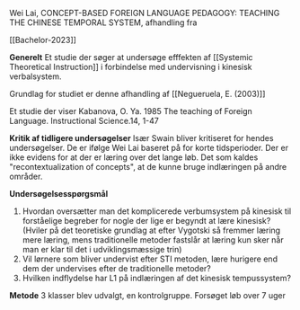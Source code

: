 Wei Lai, CONCEPT-BASED FOREIGN LANGUAGE PEDAGOGY: TEACHING THE CHINESE TEMPORAL SYSTEM, afhandling fra

[[Bachelor-2023]]


**Generelt** 
Et studie der søger at undersøge efffekten af [[Systemic Theoretical Instruction]] i forbindelse med undervisning i kinesisk verbalsystem.

Grundlag for studiet er denne afhandling af [[Negueruela, E. (2003)]]

Et studie der viser 
Kabanova, O. Ya. 1985 The teaching of Foreign Language. Instructional Science.14,
1-47


**Kritik af tidligere undersøgelser**
Især Swain bliver kritiseret for hendes undersøgelser. De er ifølge Wei Lai baseret på for korte tidsperioder. Der er ikke evidens for at der er læring over det lange løb. Det som kaldes "recontextualization of concepts", at de kunne bruge indlæringen på andre områder.

**Undersøgelsesspørgsmål** 
1. Hvordan oversætter man det komplicerede verbumsystem på kinesisk til forståelige begreber for nogle der lige er begyndt at lære kinesisk? (Hviler på det teoretiske grundlag at efter Vygotski så fremmer læring mere læring, mens traditionelle metoder fastslår at læring kun sker når man er klar til det i udviklingsmæssige trin)
2. Vil lørnere som bliver undervist efter STI metoden, lære hurigere end dem der undervises efter de traditionelle metoder?
3. Hvilken indflydelse har L1 på indlæringen af det kinesisk tempussystem?


**Metode**
3 klasser blev udvalgt, en kontrolgruppe. Forsøget løb over 7 uger 






